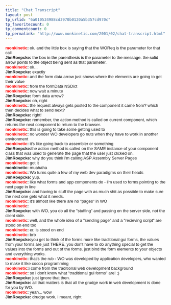 ```yaml
---
title: "Chat Transcript"
layout: post
tp_urlid: "6a010534988cd3970b0120a5b357cd970c"
tp_favoritecount: 0
tp_commentcount: 0
tp_permalink: "http://www.monkinetic.com/2001/02/chat-transcript.html"
---
```

<font face="Verdana, Arial, Helvetica, sans-serif" size="-1"><b><font color="#ff0000">monkinetic</font>:</b> 
ok, and the little box is saying that the WOReq is the parameter for that call<b><br />
JimRoepcke: </b><font color="#000000">the box in the parenthesis is the parameter 
to the message. the solid arrow points to the object being sent as that parameter.</font><b><br />
<font color="#ff0000">monkinetic</font>: </b>ok...<b><br />
JimRoepcke:</b> exactly<b><br />
<font color="#ff0000">monkinetic</font>:</b> and the form data arrow just shows 
where the elements are going to get their value<b><br />
<font color="#ff0000">monkinetic</font>: </b>from the formData NSDict<b><br />
<font color="#ff0000">monkinetic</font>: </b>now wait a minute<b><br />
JimRoepcke:</b> form data arrow?<b><br />
JimRoepcke:</b> oh, right<b><br />
<font color="#ff0000">monkinetic</font>:</b> the request always gets posted to 
the component it came from? which then decides what to send next?<b><br />
JimRoepcke:</b> right!<b><br />
JimRoepcke:</b> remember, the action method is called on current component, which 
returns the next component to return to the browser.<b><br />
<font color="#ff0000">monkinetic</font>:</b> this is going to take some getting 
used to<b><br />
<font color="#ff0000">monkinetic</font>:</b> no wonder WO developers go nuts when 
they have to work in another environment<b><br />
<font color="#ff0000">monkinetic</font>:</b> it&#39;s like going back to assembler 
or something<b><br />
JimRoepcke:</b>the action method is called on the SAME instance of your component 
class that was used to generate the page that the user just clicked on.<b><br />
JimRoepcke:</b> why do you think i&#39;m calling ASP Assembly Server Pages<b><br />
<font color="#ff0000">monkinetic</font>:</b> got it<b><br />
monkinetic:</b> muahaha<b><br />
<font color="#ff0000">monkinetic</font>:</b> Wo turns quite a few of my web dev 
paradigms on their heads<b><br />
JimRoepcke: </b>yup.<b><br />
<font color="#ff0000">monkinetic</font>:</b> like what forms and app components 
do - i&#39;m used to forms pointing to the next page in line <b><br />
JimRoepcke:</b> and having to stuff the page with as much shit as possible to 
make sure the next one gets what it needs.<b><br />
<font color="#ff0000">monkinetic</font>:</b> it&#39;s almost like there are no &quot;pages&quot; 
in WO<b><br />
<font color="#ff0000">monkinetic</font>:</b> <b><br />
JimRoepcke:</b> with WO, you do all the &quot;stuffing&quot; and passing on the server side, 
not the client side. <b><br />
<font color="#ff0000">monkinetic</font>:</b> well, and the whole idea of a &quot;sending 
page&quot; and a &quot;recieving script&quot; are stood on end too<b><br />
<font color="#ff0000">monkinetic</font>:</b> er, is stood on end<b><br />
<font color="#ff0000">monkinetic</font>:</b> brb<b><br />
JimRoepcke:</b>you get to think of the forms more like traditional gui forms, 
the values from your forms are just THERE, you don&#39;t have to do anything special 
to get the values into the forms and out of the forms. just bind the form elements 
to your objects and everything works.<b><br />
<font color="#ff0000">monkinetic</font>:</b> that&#39;s the rub - WO was developed 
by application developers, who wanted to make it like cocoa programming<b><br />
<font color="#ff0000">monkinetic</font>:</b>i come from the traditional web development 
background<b><br />
<font color="#ff0000">monkinetic</font>:</b> so i don&#39;t know what &quot;traditional 
gui forms&quot; are! ;)<b><br />
JimRoepcke:</b> just ignore that then.<b><br />
JimRoepcke:</b> all that matters is that all the grudge work in web development 
is done for you by WO.<b><br />
<font color="#ff0000">monkinetic</font>:</b> yeah... wow<b><br />
JimRoepcke: </b>drudge work, i meant, right </font>
